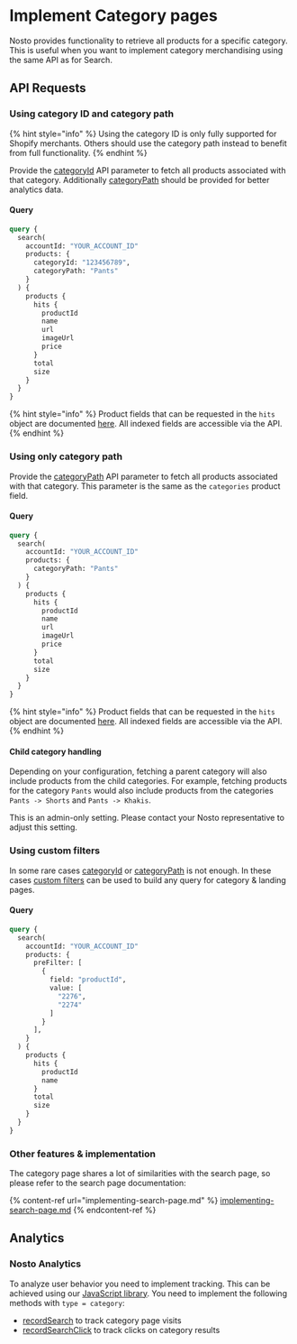 # Implement Category pages

Nosto provides functionality to retrieve all products for a specific category. This is useful when you want to implement category merchandising using the same API as for Search.

## API Requests <a href="#autocomplete" id="autocomplete"></a>

### Using category ID and category path

{% hint style="info" %}
Using the category ID is only fully supported for Shopify merchants. Others should use the category path instead to benefit from full functionality.
{% endhint %}

Provide the [categoryId](https://search.nosto.com/v1/graphql?ref=InputSearchProducts) API parameter to fetch all products associated with that category. Additionally [categoryPath](https://search.nosto.com/v1/graphql?ref=InputSearchProducts) should be provided for better analytics data.

#### Query

```graphql
query {
  search(
    accountId: "YOUR_ACCOUNT_ID"
    products: {
      categoryId: "123456789",
      categoryPath: "Pants"
    }
  ) {
    products {
      hits {
        productId
        name
        url
        imageUrl
        price
      }
      total
      size
    }
  }
}
```

{% hint style="info" %}
Product fields that can be requested in the `hits` object are documented [here](https://search.nosto.com/v1/graphql?ref=SearchProduct). All indexed fields are accessible via the API.
{% endhint %}

### Using only category path

Provide the [categoryPath](https://search.nosto.com/v1/graphql?ref=InputSearchProducts) API parameter to fetch all products associated with that category. This parameter is the same as the `categories` product field.

#### Query

```graphql
query {
  search(
    accountId: "YOUR_ACCOUNT_ID"
    products: {
      categoryPath: "Pants"
    }
  ) {
    products {
      hits {
        productId
        name
        url
        imageUrl
        price
      }
      total
      size
    }
  }
}
```

{% hint style="info" %}
Product fields that can be requested in the `hits` object are documented [here](https://search.nosto.com/v1/graphql?ref=SearchProduct). All indexed fields are accessible via the API.
{% endhint %}

#### Child category handling

Depending on your configuration, fetching a parent category will also include products from the child categories. For example, fetching products for the category `Pants` would also include products from the categories `Pants -> Shorts` and `Pants -> Khakis`.

This is an admin-only setting. Please contact your Nosto representative to adjust this setting.

### Using custom filters

In some rare cases [categoryId](https://search.nosto.com/v1/graphql?ref=InputSearchProducts) or [categoryPath](https://search.nosto.com/v1/graphql?ref=InputSearchProducts) is not enough. In these cases [custom filters](https://search.nosto.com/v1/graphql?ref=InputSearchFilter) can be used to build any query for category & landing pages.

#### Query

```graphql
query {
  search(
    accountId: "YOUR_ACCOUNT_ID"
    products: {
      preFilter: [
        {
          field: "productId",
          value: [
            "2276",
            "2274"
          ]
        }
      ],
    }
  ) {
    products {
      hits {
        productId
        name
      }
      total
      size
    }
  }
}
```

### Other features & implementation

The category page shares a lot of similarities with the search page, so please refer to the search page documentation:

{% content-ref url="implementing-search-page.md" %}
[implementing-search-page.md](implementing-search-page.md)
{% endcontent-ref %}

## Analytics

### Nosto Analytics

To analyze user behavior you need to implement tracking. This can be achieved using our [JavaScript library](../search/). You need to implement the following methods with `type = category`:

* [recordSearch](../search/#search-1) to track category page visits
* [recordSearchClick](../search/#search-product-keyword-click) to track clicks on category results

